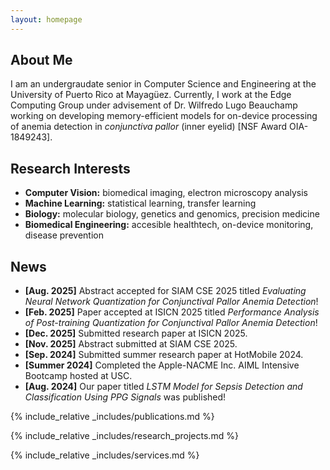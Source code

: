 ```yaml
---
layout: homepage
---
```


<!-- {% include_relative _config.yml %} -->

## About Me

I am an undergraudate senior in Computer Science and Engineering at the University of Puerto Rico at Mayagüez. Currently, I work at the Edge Computing Group under advisement of Dr. Wilfredo Lugo Beauchamp working on developing memory-efficient models for on-device processing of anemia detection in *conjunctiva pallor* (inner eyelid) [NSF Award OIA-1849243].

## Research Interests

- **Computer Vision:** biomedical imaging, electron microscopy analysis
- **Machine Learning:** statistical learning, transfer learning
- **Biology:** molecular biology, genetics and genomics, precision medicine
- **Biomedical Engineering:** accesible healthtech, on-device monitoring, disease prevention

## News

- **[Aug. 2025]** Abstract accepted for SIAM CSE 2025 titled *Evaluating Neural Network Quantization for Conjunctival Pallor Anemia Detection*!
- **[Feb. 2025]** Paper accepted at ISICN 2025 titled *Performance Analysis of Post-training Quantization for Conjunctival Pallor Anemia Detection*!
- **[Dec. 2025]** Submitted research paper at ISICN 2025.
- **[Nov. 2025]** Abstract submitted at SIAM CSE 2025.
- **[Sep. 2024]** Submitted summer research paper at HotMobile 2024.
- **[Summer 2024]** Completed the Apple-NACME Inc. AIML Intensive Bootcamp hosted at USC.
- **[Aug. 2024]** Our paper titled *LSTM Model for Sepsis Detection and Classification Using PPG Signals* was published!

{% include_relative _includes/publications.md %}

{% include_relative _includes/research_projects.md %}

{% include_relative _includes/services.md %}

